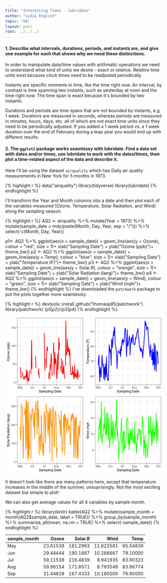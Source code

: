 ```yaml
---
title: "Interesting Times - lubridate"
author: "Lydia English"
topic: "04"
layout: post
root: ../../../
---
```



#### 1. Describe what intervals, durations, periods, and instants are, and give one example for each that shows why we need these distinctions. 

In order to manipulate date/time values with arithmatic operations we need to understand what kind of units we desire - exact or relative. Relative time units exist because clock times need to be readjusted periodically. 

Instants are specific moments in time, like the time right now. An interval, by contrast is time spanning two instants, such as yesterday at noon and the time right now. The time span is exact because it's bounded by two instants. 

Durations and periods are time spans that are not bounded by instants, e.g. 1 week. Durations are measured in seconds, whereas periods are measured in minutes, hours, days, etc. all of which are not exact time units since they need to be periodically adjusted. If you added a 1 week period vs. a 1 week duration over the end of February during a leap year you would end up with different results. 

#### 2. The `ggplot2` package works seamlessy with lubridate. Find a data set with dates and/or times, use lubridate to work with the dates/times, then plot a time-related aspect of the data and describe it.
Here I'll be using the dataset `airquality` which has Daily air quality measurements in New York for 5 months in 1973.


{% highlight r %}
data("airquality")
library(tidyverse)
library(lubridate)
{% endhighlight %}

I'll transform the Year and Month columns into a date and then plot each of the variables measured (Ozone, Temperature, Solar Radiation, and Wind) along the sampling season.


{% highlight r %}
AQ2 <- airquality %>%
  mutate(Year = 1973) %>%
  mutate(sample_date = mdy(paste(Month, Day, Year, sep = "/"))) %>%
  select(-c(Month, Day, Year))

p1<- AQ2 %>%
  ggplot(aes(x = sample_date)) +
  geom_line(aes(y = Ozone), colour = "red", size = 1)+
  xlab("Sampling Date") +
  ylab("Ozone (ppb)")+
  theme_bw()
p2 <- AQ2 %>%
  ggplot(aes(x = sample_date)) +
  geom_line(aes(y = Temp), colour = "blue", size = 1)+
  xlab("Sampling Date") +
  ylab("Temperature (F)")+
  theme_bw()
p3 <- AQ2 %>%
  ggplot(aes(x = sample_date)) +
  geom_line(aes(y = Solar.R), colour = "orange", size = 1)+
  xlab("Sampling Date") +
  ylab("Solar Radiation (lang)")+
  theme_bw()
p4 <- AQ2 %>%
  ggplot(aes(x = sample_date)) +
  geom_line(aes(y = Wind), colour = "green", size = 1)+
  xlab("Sampling Date") +
  ylab("Wind (mph")+
  theme_bw()
{% endhighlight %}
I've downloaded the `patchwork` package to put the plots together more seamlessly.

{% highlight r %}
devtools::install_github("thomasp85/patchwork") 
library(patchwork)
(p1|p2)/(p3|p4) 
{% endhighlight %}

![center](../figure/04/EnglishLydia/unnamed-chunk-3-1.png)

It doesn't look like there are many patterns here, except that temperature increases in the middle of the summer, unsuprisingly. Not the most exciting dataset but simple to plot!

We can also get average values for all 4 variables by sample month.

{% highlight r %}
library(knitr)
kable(AQ2 %>%
  mutate(sample_month = month(AQ2$sample_date, label = TRUE)) %>%
  group_by(sample_month) %>%
  summarize_all(mean, na.rm = TRUE) %>%
  select(-sample_date))
{% endhighlight %}



|sample_month |    Ozone|  Solar.R|      Wind|     Temp|
|:------------|--------:|--------:|---------:|--------:|
|May          | 23.61538| 181.2963| 11.622581| 65.54839|
|Jun          | 29.44444| 190.1667| 10.266667| 79.10000|
|Jul          | 59.11538| 216.4839|  8.941935| 83.90323|
|Aug          | 59.96154| 171.8571|  8.793548| 83.96774|
|Sep          | 31.44828| 167.4333| 10.180000| 76.90000|
